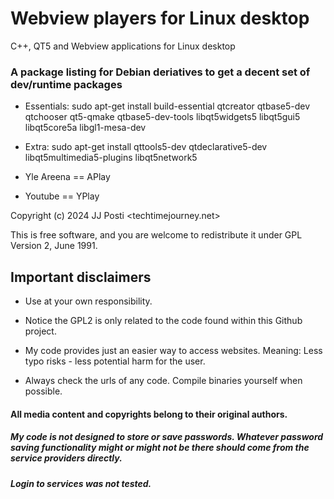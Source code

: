 # Webview players for Linux desktop

C++, QT5 and Webview applications for Linux desktop 

### A package listing for Debian deriatives to get a decent set of dev/runtime packages

- Essentials:
sudo apt-get install build-essential qtcreator qtbase5-dev qtchooser qt5-qmake qtbase5-dev-tools libqt5widgets5 libqt5gui5 libqt5core5a libgl1-mesa-dev

- Extra:
sudo apt-get install qttools5-dev qtdeclarative5-dev libqt5multimedia5-plugins libqt5network5


- Yle Areena == APlay
- Youtube  == YPlay

Copyright (c) 2024 JJ Posti <techtimejourney.net>

This is free software, and you are welcome to redistribute it under
GPL Version 2, June 1991.

## Important disclaimers

-  Use at your own responsibility.

-  Notice the GPL2 is only related to the code found within this Github project.

-  My code provides just an easier way to access websites. Meaning: Less typo risks - less potential harm for the user.

- Always check the urls of any code. Compile binaries yourself when possible.


#### All media content and copyrights belong to their original authors. 

##### <b> My code is not designed to store or save passwords. Whatever password saving functionality might or might not be there should come from the service providers directly. </b>

##### <b> Login to services was not tested.</b>
